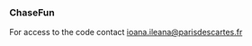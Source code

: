 ### ChaseFun

For access to the code contact [ioana.ileana@parisdescartes.fr](mailto:ioana.ileana@parisdescartes.fr)